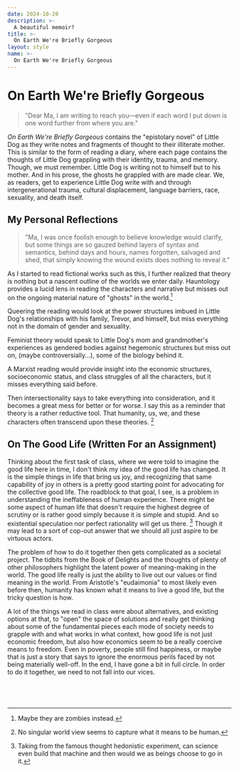 ```yaml
---
date: 2024-10-20
description: >-
  A beautiful memoir?
title: >-
  On Earth We're Briefly Gorgeous
layout: style
name: >-
  On Earth We're Briefly Gorgeous
---
```


# On Earth We're Briefly Gorgeous

> "Dear Ma, I am writing to reach you—even if each word I put down is one word further from where you are."

_On Earth We're Briefly Gorgeous_ contains the "epistolary novel" of Little Dog as they write notes and fragments of thought to their illiterate mother. This is similar to the form of reading a diary, where each page contains the thoughts of Little Dog grappling with their identity, trauma, and memory. Though, we must remember. Little Dog is writing not to himself but to his mother. And in his prose, the ghosts he grappled with are made clear. We, as readers, get to experience Little Dog write with and through intergenerational trauma, cultural displacement, language barriers, race, sexuality, and death itself.

## My Personal Reflections

> "Ma, I was once foolish enough to believe knowledge would clarify, but some things are so gauzed behind layers of syntax and semantics, behind days and hours, names forgotten, salvaged and shed, that simply knowing the wound exists does nothing to reveal it."

As I started to read fictional works such as this, I further realized that theory is nothing but a nascent outline of the worlds we enter daily. Hauntology provides a lucid lens in reading the characters and narrative but misses out on the ongoing material nature of "ghosts" in the world.[^1]

Queering the reading would look at the power structures imbued in Little Dog's relationships with his family, Trevor, and himself, but miss everything not in the domain of gender and sexuality.

Feminist theory would speak to Little Dog's mom and grandmother's experiences as gendered bodies against hegemonic structures but miss out on, (maybe controversially...), some of the biology behind it.

A Marxist reading would provide insight into the economic structures, socioeconomic status, and class struggles of all the characters, but it misses everything said before.

Then intersectionality says to take everything into consideration, and it becomes a great mess for better or for worse. I say this as a reminder that theory is a rather reductive tool. That humanity, us, we, and these characters often transcend upon these theories. [^2]

## On The Good Life (Written For an Assignment)

Thinking about the first task of class, where we were told to imagine the good life here in time, I don't think my idea of the good life has changed. It is the simple things in life that bring us joy, and recognizing that same capability of joy in others is a pretty good starting point for advocating for the collective good life. The roadblock to that goal, I see, is a problem in understanding the ineffableness of human experience. There might be some aspect of human life that doesn't require the highest degree of scrutiny or is rather good simply because it is simple and stupid. And so existential speculation nor perfect rationality will get us there. [^3] Though it may lead to a sort of cop-out answer that we should all just aspire to be virtuous actors.

The problem of how to do it together then gets complicated as a societal project. The tidbits from the Book of Delights and the thoughts of plenty of other philosophers highlight the latent power of meaning-making in the world. The good life really is just the ability to live out our values or find meaning in the world. From Aristotle's "eudaimonia" to most likely even before then, humanity has known what it means to live a good life, but the tricky question is how.

A lot of the things we read in class were about alternatives, and existing options at that, to "open" the space of solutions and really get thinking about some of the fundamental pieces each mode of society needs to grapple with and what works in what context, how good life is not just economic freedom, but also how economics seem to be a really coercive means to freedom. Even in poverty, people still find happiness, or maybe that is just a story that says to ignore the enormous perils faced by not being materially well-off. In the end, I have gone a bit in full circle. In order to do it together, we need to not fall into our vices.

## <br/>

[^1]: Maybe they are zombies instead.

[^2]: No singular world view seems to capture what it means to be human.

[^3]: Taking from the famous thought hedonistic experiment, can science even build that machine and then would we as beings choose to go in it.

